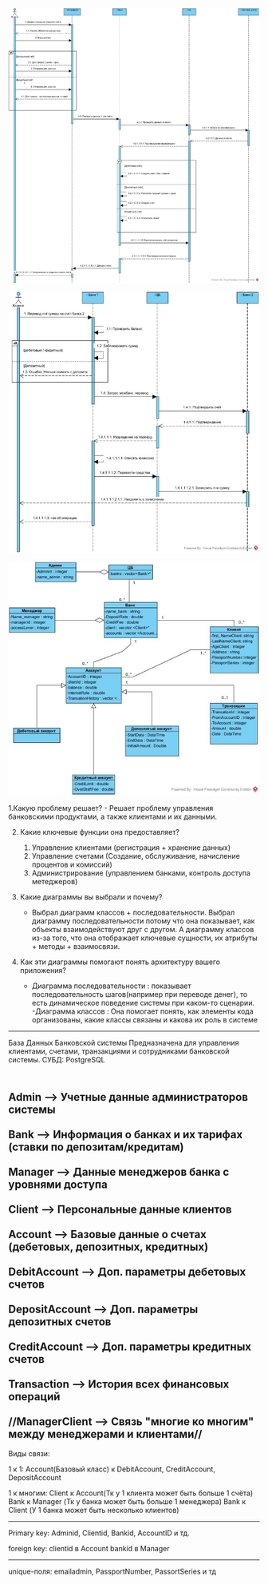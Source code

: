 
![alt text](<Sequence Diagram (2)-1.jpeg>)

![alt text](<Sequence Diagram3-1.jpeg>)

![alt text](<Class Diagram1 (2).jpeg>)

1.Какую проблему решает?
    - Решает проблему управления банковскими продуктами, а также клиентами и их   данными.

2. Какие ключевые функции она предоставляет?
    1. Управление клиентами (регистрация + хранение данных)
    2. Управление счетами (Создание, обслуживание, начисление процентов и комиссий)
    3. Администрирование (управлением банками, контроль доступа метеджеров)

3. Какие диаграммы вы выбрали и почему?
    - Выбрал диаграмм классов + последовательности.
    Выбрал диаграмму последовательности потому что она показывает, как объекты взаимодействуют друг с другом.
    А диаграмму классов из-за того, что она отображает ключевые сущности, их атрибуты + методы + взаимосвязи.

4. Как эти диаграммы помогают понять архитектуру вашего приложения?
    - Диаграмма последовательности :  показывает последовательность шагов(например при переводе денег), то есть динамическое поведение системы при каком-то сценарии.
    -Диаграмма классов : Она помогает понять, как элементы кода организованы, какие классы связаны и какова их роль в системе

-----------------------------------
База Данных Банковской системы
Предназначена для управления клиентами, счетами, транзакциями и сотрудниками банковской системы.
СУБД: PostgreSQL

<br>Admin --> Учетные данные администраторов системы</br>
<br>Bank --> Информация о банках и их тарифах (ставки по депозитам/кредитам)</br>
<br>Manager --> Данные менеджеров банка с уровнями доступа</br>
<br>Client --> Персональные данные клиентов</br>
<br>Account --> Базовые данные о счетах (дебетовых, депозитных, кредитных)</br>
<br>DebitAccount --> Доп. параметры дебетовых счетов</br>
<br>DepositAccount --> Доп. параметры депозитных счетов</br>
<br>CreditAccount --> Доп. параметры кредитных счетов</br>
<br>Transaction --> История всех финансовых операций</br>
<br>//ManagerClient --> Связь "многие ко многим" между менеджерами и клиентами//</br>
-----------------------------------
Виды связи:

1 к 1:
    Account(Базовый класс) к DebitAccount, CreditAccount, DepositAccount

1 к многим:
    Client к Account(Тк у 1 клиента может быть больше 1 счёта)
    Bank к Manager (Тк у банка может быть больше 1 менеджера)
    Bank к Client (У 1 банка может быть несколько клиентов)

-----------------------------------
Primary key:
    Adminid,
    Clientid,
    Bankid,
    AccountID и тд.

    
foreign key:
    clientid в Account
    bankid в Manager
    
-----------------------------------
unique-поля:
    emailadmin,
    PassportNumber,
    PassortSeries  и тд



























